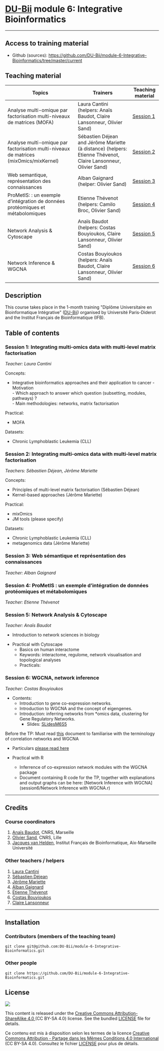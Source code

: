 # [DU-Bii](https://du-bii.github.io/accueil/) module 6: Integrative Bioinformatics

----------------------------------------------------------------


## Access to training material

<!--- - Web: <https://du-bii.github.io/module-6-Integrative-Bioinformatics/2021/>--->
- Github (sources): <https://github.com/DU-Bii/module-6-Integrative-Bioinformatics/tree/master/current>


## Teaching material

| Topics | Trainers  | Teaching material |
|--------------------------------------------|----------------------------|------------|
| Analyse multi-omique par factorisation multi-niveaux de matrices (MOFA) | Laura Cantini (helpers: Anaïs Baudot, Claire Lansonneur, Olivier Sand)| [Session 1](session1)  |
| Analyse multi-omique par factorisation multi-niveaux de matrices (mixOmics/mixKernel) | Sébastien Déjean and Jérôme Mariette (à distance) (helpers: Etienne Thévenot, Claire Lansonneur, Olivier Sand) | [Session 2](session2)  |
| Web semantique, représentation des connaissances | Alban Gaignard (helper: Olivier Sand) |[Session 3](session3)  |
| ProMetIS: : un exemple d’intégration de données protéomiques et métabolomiques | Etienne Thévenot (helpers: Camilo Broc, Olivier Sand) |[Session 4](session4)  |
| Network Analysis & Cytoscape | Anaïs Baudot (helpers: Costas Bouyioukos, Claire Lansonneur, Olivier Sand)| [Session 5](session5) |
| Network Inference & WGCNA | Costas Bouyioukos (helpers: Anaïs Baudot, Claire Lansonneur, Olivier Sand) | [Session 6](session6)  |

## Description

This course takes place in the 1-month training "Diplôme Universitaire en Bioinformatique Intégrative" ([DU-Bii](https://du-bii.github.io/accueil/)) organised by Université Paris-Diderot and the Institut Français de Bioinformatique (IFB).

<!--- 
### Pre-requisites

All participants are encouraged to follow the two introductory videos and read the review in the Paris Diderot course "Moodle" page.
<https://moodlesupd.script.univ-paris-diderot.fr/mod/page/view.php?id=167920>

### Skills acquired during this course

At the end of this course, trainees should be able to do the following: $

- ...


### Concepts covered

- ....

--->

## Table of contents

### Session 1: Integrating multi-omics data with multi-level matrix factorisation

*Teacher: Laura Cantini*

Concepts:

- Integrative bioinformatics approaches and their application to cancer
       - Motivation  
       - Which approach to answer which question (subsetting, modules, pathways) ?  
       - Main methodologies: networks, matrix factorisation  

Practical:

- MOFA

Datasets:
- Chronic Lymphoblastic Leukemia (CLL)


### Session 2: Integrating multi-omics data with multi-level matrix factorisation

*Teachers: Sébastien Déjean, Jérôme Mariette*

Concepts:

- Principles of multi-level matrix factorisation (Sébastien Déjean)
- Kernel-based approaches (Jérôme Mariette)

Practical:

- mixOmics
- JM tools (please specify)

Datasets:
- Chronic Lymphoblastic Leukemia (CLL)
- metagenomics data (Jérôme Mariette)

### Session 3: Web sémantique et représentation des connaissances

*Teacher: Alban Gaignard*


### Session 4: ProMetIS : un exemple d’intégration de données protéomiques et métabolomiques

*Teacher: Etienne Thévenot*


### Session 5: Network Analysis & Cytoscape

*Teacher: Anaïs Baudot*

- Introduction to network sciences in biology

<!---
    - Vidéo cours 1: [Cours](https://www.youtube.com/watch?v=Khv0tK6RGew&feature=youtu.be)
    - Slides cours 1: [Slides](session3/Cours1_DUBii_M6_Networks.pdf)
    - Vidéo cours 2: [Cours](https://www.youtube.com/watch?v=V5jizup7TDo&feature=youtu.be)
    - Slides cours 2: [Slides](session3/Cours2_DUBii_M6_Networks.pdf)
 -->
 
- Practical with Cytoscape
    - Basics on human interactome
    - Keywords: interactome, regulome, network visualisation and topological analyses
    - Practicals: <!---[Tuto](session3/TPCytoscape.pdf)-->


### Session 6: WGCNA, network inference

*Teacher: Costas Bouyioukos*

- Contents:
  - Introduction to gene co-expression networks.
  - Introduction to WGCNA and the concept of eigengenes.
  - Introduction: inferring networks from \*omics data, clustering for Gene Regulatory Networks.
    - Slides: [SLidesM6S5](../2020/session5/WGCNA_seance5.pdf)

Before the TP: Must read [this](https://horvath.genetics.ucla.edu/html/CoexpressionNetwork/Rpackages/WGCNA/Tutorials/Simulated-00-Background.pdf) document to familiarise with the terminology of correlation networks and WGCNA 

- Particulars [please read here](session6/README.md)

- Practical with R
  - Inferrence of co-expression network modules with the WGCNA package
  - Document containing R code for the TP, together with explanations and output graphs can be here: [Network Inference with WGCNA](session6/Network Inference with WGCNA.r)


----------------------------------------------------------------

## Credits

### Course coordinators

1. [Anaïs Baudot](https://orcid.org/0000-0003-0885-7933), CNRS, Marseille
2. [Olivier Sand](https://orcid.org/0000-0003-1465-1640), CNRS, Lille
3. [Jacques van Helden](https://orcid.org/0000-0002-8799-8584), Institut Français de Bioinformatique, Aix-Marseille Université


### Other teachers / helpers

1. [Laura Cantini](https://orcid.org/0000-0001-6360-4440)
2. [Sébastien Déjean](https://orcid.org/0000-0001-9610-5306)
3. [Jérôme Mariette](https://orcid.org/0000-0002-6161-4044)
4. [Alban Gaignard](https://orcid.org/0000-0002-3597-8557)
5. [Etienne Thévenot](https://orcid.org/0000-0003-1019-4577)
6. [Costas Bouyioukos](https://www.linkedin.com/in/costasbouyioukos)
7. [Claire Lansonneur](https://fr.linkedin.com/in/claire-lansonneur)

----------------------------------------------------------------

## Installation


### Contributors (members of the teaching team)

```{bash}
git clone git@github.com:DU-Bii/module-6-Integrative-Bioinformatics.git
```
### Other people

```{bash}
git clone https://github.com/DU-Bii/module-6-Integrative-Bioinformatics.git
```


## License

![](../img/CC-BY-SA.png)


This content is released under the [Creative Commons Attribution-ShareAlike 4.0 ](https://creativecommons.org/licenses/by-sa/4.0/deed.en) (CC BY-SA 4.0) license. See the bundled [LICENSE](LICENSE.txt) file for details.

Ce contenu est mis à disposition selon les termes de la licence [Creative Commons Attribution - Partage dans les Mêmes Conditions 4.0 International](https://creativecommons.org/licenses/by-sa/4.0/deed.fr) (CC BY-SA 4.0). Consultez le fichier [LICENSE](LICENSE.txt) pour plus de détails.
